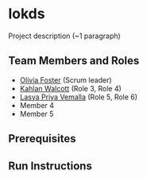 # lokds

Project description (~1 paragraph)

## Team Members and Roles

* [Olivia Foster](https://github.com/Olivia-Codes/CIS350-HW2-Foster.git) (Scrum leader)
* [Kahlan Walcott](https://github.com/Kahlan-walcott/CIS350-HW2-Walcott) (Role 3, Role 4)
* [Lasya Priya Vemalla](https://github.com/vemallal/CIS350-HW2-Vemalla)
 (Role 5, Role 6)
* Member 4
* Member 5

## Prerequisites

## Run Instructions
